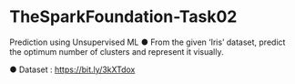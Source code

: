 # TheSparkFoundation-Task02
Prediction using Unsupervised ML
● From the given ‘Iris’ dataset, predict the optimum number of clusters and represent it visually.

● Dataset : https://bit.ly/3kXTdox
